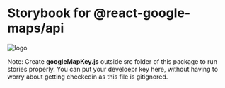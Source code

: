 # Storybook for @react-google-maps/api

![logo](https://raw.githubusercontent.com/JustFly1984/react-google-maps-api/master/logo.png)

Note: Create **googleMapKey.js** outside src folder of this package to run stories properly. You can put your develoepr key here, without having to worry about getting checkedin as this file is gitignored.
